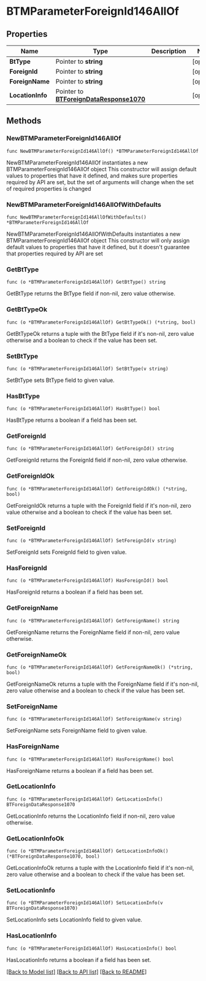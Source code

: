 # BTMParameterForeignId146AllOf

## Properties

Name | Type | Description | Notes
------------ | ------------- | ------------- | -------------
**BtType** | Pointer to **string** |  | [optional] 
**ForeignId** | Pointer to **string** |  | [optional] 
**ForeignName** | Pointer to **string** |  | [optional] 
**LocationInfo** | Pointer to [**BTForeignDataResponse1070**](BTForeignDataResponse1070.md) |  | [optional] 

## Methods

### NewBTMParameterForeignId146AllOf

`func NewBTMParameterForeignId146AllOf() *BTMParameterForeignId146AllOf`

NewBTMParameterForeignId146AllOf instantiates a new BTMParameterForeignId146AllOf object
This constructor will assign default values to properties that have it defined,
and makes sure properties required by API are set, but the set of arguments
will change when the set of required properties is changed

### NewBTMParameterForeignId146AllOfWithDefaults

`func NewBTMParameterForeignId146AllOfWithDefaults() *BTMParameterForeignId146AllOf`

NewBTMParameterForeignId146AllOfWithDefaults instantiates a new BTMParameterForeignId146AllOf object
This constructor will only assign default values to properties that have it defined,
but it doesn't guarantee that properties required by API are set

### GetBtType

`func (o *BTMParameterForeignId146AllOf) GetBtType() string`

GetBtType returns the BtType field if non-nil, zero value otherwise.

### GetBtTypeOk

`func (o *BTMParameterForeignId146AllOf) GetBtTypeOk() (*string, bool)`

GetBtTypeOk returns a tuple with the BtType field if it's non-nil, zero value otherwise
and a boolean to check if the value has been set.

### SetBtType

`func (o *BTMParameterForeignId146AllOf) SetBtType(v string)`

SetBtType sets BtType field to given value.

### HasBtType

`func (o *BTMParameterForeignId146AllOf) HasBtType() bool`

HasBtType returns a boolean if a field has been set.

### GetForeignId

`func (o *BTMParameterForeignId146AllOf) GetForeignId() string`

GetForeignId returns the ForeignId field if non-nil, zero value otherwise.

### GetForeignIdOk

`func (o *BTMParameterForeignId146AllOf) GetForeignIdOk() (*string, bool)`

GetForeignIdOk returns a tuple with the ForeignId field if it's non-nil, zero value otherwise
and a boolean to check if the value has been set.

### SetForeignId

`func (o *BTMParameterForeignId146AllOf) SetForeignId(v string)`

SetForeignId sets ForeignId field to given value.

### HasForeignId

`func (o *BTMParameterForeignId146AllOf) HasForeignId() bool`

HasForeignId returns a boolean if a field has been set.

### GetForeignName

`func (o *BTMParameterForeignId146AllOf) GetForeignName() string`

GetForeignName returns the ForeignName field if non-nil, zero value otherwise.

### GetForeignNameOk

`func (o *BTMParameterForeignId146AllOf) GetForeignNameOk() (*string, bool)`

GetForeignNameOk returns a tuple with the ForeignName field if it's non-nil, zero value otherwise
and a boolean to check if the value has been set.

### SetForeignName

`func (o *BTMParameterForeignId146AllOf) SetForeignName(v string)`

SetForeignName sets ForeignName field to given value.

### HasForeignName

`func (o *BTMParameterForeignId146AllOf) HasForeignName() bool`

HasForeignName returns a boolean if a field has been set.

### GetLocationInfo

`func (o *BTMParameterForeignId146AllOf) GetLocationInfo() BTForeignDataResponse1070`

GetLocationInfo returns the LocationInfo field if non-nil, zero value otherwise.

### GetLocationInfoOk

`func (o *BTMParameterForeignId146AllOf) GetLocationInfoOk() (*BTForeignDataResponse1070, bool)`

GetLocationInfoOk returns a tuple with the LocationInfo field if it's non-nil, zero value otherwise
and a boolean to check if the value has been set.

### SetLocationInfo

`func (o *BTMParameterForeignId146AllOf) SetLocationInfo(v BTForeignDataResponse1070)`

SetLocationInfo sets LocationInfo field to given value.

### HasLocationInfo

`func (o *BTMParameterForeignId146AllOf) HasLocationInfo() bool`

HasLocationInfo returns a boolean if a field has been set.


[[Back to Model list]](../README.md#documentation-for-models) [[Back to API list]](../README.md#documentation-for-api-endpoints) [[Back to README]](../README.md)


